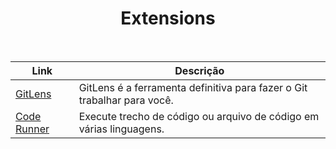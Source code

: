 <h1 align="center">Extensions</h1>
<br/>

Link | Descrição |
|---|---|
| [GitLens](https://marketplace.visualstudio.com/items?itemName=eamodio.gitlens) | GitLens é a ferramenta definitiva para fazer o Git trabalhar para você.
| [Code Runner](https://marketplace.visualstudio.com/items?itemName=formulahendry.code-runner) | Execute trecho de código ou arquivo de código em várias linguagens.
